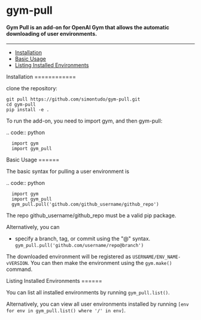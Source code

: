 # gym-pull
#### **Gym Pull is an add-on for OpenAI Gym that allows the automatic downloading of user environments.**

---
- [Installation](#installation)
- [Basic Usage](#basic_usage)
- [Listing Installed Environments](#listing_installed)

<div id="installation"></div>Installation
============

clone the repository: 

	git pull https://github.com/simontudo/gym-pull.git
	cd gym-pull
	pip install -e .

To run the add-on, you need to import gym, and then gym-pull:

.. code:: python

	  import gym
	  import gym_pull

<div id="basic_usage"></div>Basic Usage
======

The basic syntax for pulling a user environment is

.. code:: python

	  import gym
	  import gym_pull
	  gym_pull.pull('github.com/github_username/github_repo')

The repo github_username/github_repo must be a valid pip package.

Alternatively, you can

- specify a branch, tag, or commit using the "@" syntax. ``gym_pull.pull('github.com/username/repo@branch')``

The downloaded environment will be registered as ``USERNAME/ENV_NAME-vVERSION``. You can then make
the environment using the ``gym.make()`` command.

<div id="listing_installed"></div>Listing Installed Environments
======

You can list all installed environments by running ``gym_pull.list()``.

Alternatively, you can view all user environments installed by running
``[env for env in gym_pull.list() where '/' in env]``.
